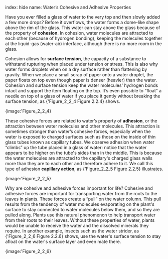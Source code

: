 index: hide
name: Water’s Cohesive and Adhesive Properties

Have you ever filled a glass of water to the very top and then slowly added a few more drops? Before it overflows, the water forms a dome-like shape above the rim of the glass. This water can stay above the glass because of the property of  **cohesion**. In cohesion, water molecules are attracted to each other (because of hydrogen bonding), keeping the molecules together at the liquid-gas (water-air) interface, although there is no more room in the glass.

Cohesion allows for  **surface tension**, the capacity of a substance to withstand rupturing when placed under tension or stress. This is also why water forms droplets when on a dry surface rather than flattening by gravity. When we place a small scrap of paper onto a water droplet, the paper floats on top even though paper is denser (heavier) than the water. Cohesion and surface tension keep the water molecules' hydrogen bonds intact and support the item floating on the top. It’s even possible to “float” a needle on top of a glass of water if you place it gently without breaking the surface tension, as {'Figure_2_2_4 Figure 2.2.4} shows.


{image:'Figure_2_2_4}
        

These cohesive forces are related to water’s property of  **adhesion**, or the attraction between water molecules and other molecules. This attraction is sometimes stronger than water’s cohesive forces, especially when the water is exposed to charged surfaces such as those on the inside of thin glass tubes known as capillary tubes. We observe adhesion when water “climbs” up the tube placed in a glass of water: notice that the water appears to be higher on the tube's sides than in the middle. This is because the water molecules are attracted to the capillary's charged glass walls more than they are to each other and therefore adhere to it. We call this type of adhesion  **capillary action**, as {'Figure_2_2_5 Figure 2.2.5} illustrates.


{image:'Figure_2_2_5}
        

Why are cohesive and adhesive forces important for life? Cohesive and adhesive forces are important for transporting water from the roots to the leaves in plants. These forces create a “pull” on the water column. This pull results from the tendency of water molecules evaporating on the plant's surface to stay connected to water molecules below them, and so they are pulled along. Plants use this natural phenomenon to help transport water from their roots to their leaves. Without these properties of water, plants would be unable to receive the water and the dissolved minerals they require. In another example, insects such as the water strider, as {'Figure_2_2_6 Figure 2.2.6} shows, use the water's surface tension to stay afloat on the water's surface layer and even mate there.


{image:'Figure_2_2_6}
        
